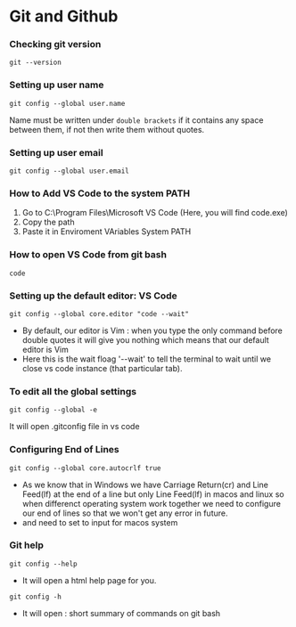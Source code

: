 # Git and Github

### Checking git version
```git
git --version
```

### Setting up user name
```git
git config --global user.name 
```
Name must be written under `double brackets` if it contains any space between them, if not then write them without quotes.

### Setting up user email
```git
git config --global user.email
```

### How to Add VS Code to the system PATH
1. Go to C:\Program Files\Microsoft VS Code (Here, you will find code.exe)
2. Copy the path
3. Paste it in Enviroment VAriables System PATH

### How to open VS Code from git bash
```git
code
```

### Setting up the default editor: VS Code
```git
git config --global core.editor "code --wait"
```
- By default, our editor is Vim : when you type the only command before double quotes it will give you nothing which means that our default editor is Vim
- Here this is the wait floag '--wait' to tell the terminal to wait until we close vs code instance (that particular tab).

### To edit all the global settings
```git
git config --global -e
```
It will open .gitconfig file in vs code

### Configuring End of Lines
```git
git config --global core.autocrlf true
```
- As we know that in Windows we have Carriage Return(cr) and Line Feed(lf) at the end of a line but only Line Feed(lf) in macos and linux so when differenct operating system work together we need to configure our end of lines so that we won't get any error in future.
- and need to set to input for macos system

### Git help
```git
git config --help
```
- It will open a html help page for you.

```git
git config -h
```
- It will open : short summary of commands on git bash

### 






